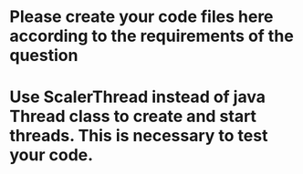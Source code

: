 # Please create your code files here according to the requirements of the question
# Use ScalerThread instead of java Thread class to create and start threads. This is necessary to test your code.